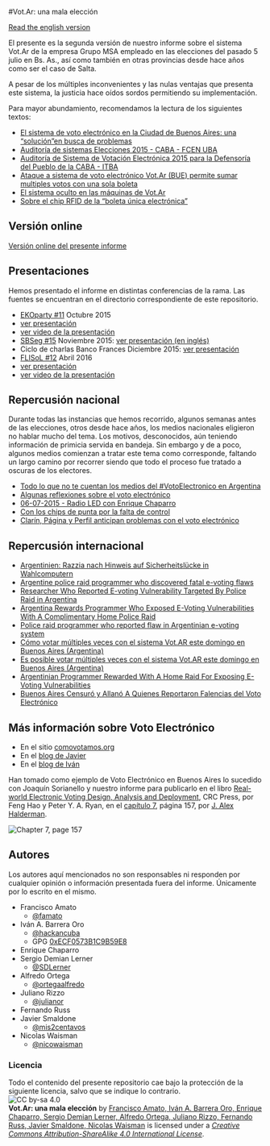 #Vot.Ar: una mala elección

[Read the english version](README-en.md)  

El presente es la segunda versión de nuestro informe sobre el sistema Vot.Ar de la empresa Grupo MSA empleado en las elecciones del pasado 5 julio en Bs. As., así como también en otras provincias desde hace años como ser el caso de Salta.  

A pesar de los múltiples inconvenientes y las nulas ventajas que presenta este sistema, la justicia hace oídos sordos permitiendo su implementación.  

Para mayor abundamiento, recomendamos la lectura de los siguientes textos:  
* [El sistema de voto electrónico en la Ciudad de Buenos Aires: una “solución”en busca de problemas](http://www.vialibre.org.ar/2015/06/24/el-sistema-de-voto-electronico-en-la-ciudad-de-buenos-aires-una-solucionen-busca-de-problemas)  
* [Auditoría de sistemas Elecciones 2015 - CABA - FCEN UBA](https://www.eleccionesciudad.gob.ar/uploads/resoluciones/OAT-06252015201406.pdf)  
* [Auditoría de Sistema de Votación Electrónica 2015 para la Defensoría del Pueblo de la CABA - ITBA](http://defensoria.org.ar/wpnoticias/wp-content/uploads/2015/06/InformeAudotoriaVotoElectronico.pdf)  
* [Ataque a sistema de voto electrónico Vot.Ar (BUE) permite sumar multiples votos con una sola boleta](https://docs.google.com/document/d/1aH6kvoLR8O1qWOpEz89FAB2xFcBNB-QqHgZpXxg0vGE/preview#heading=h.4mjowkrd6bo2)  
* [El sistema oculto en las máquinas de Vot.Ar](https://blog.smaldone.com.ar/2015/07/15/el-sistema-oculto-en-las-maquinas-de-vot-ar)  
* [Sobre el chip RFID de la “boleta única electrónica”](https://blog.smaldone.com.ar/2016/01/08/sobre-el-chip-rfid-de-la-boleta-unica-electronica)  

## Versión online
[Versión online del presente informe](http://ivan.barreraoro.com.ar/vot-ar-una-mala-eleccion/)  

## Presentaciones
Hemos presentado el informe en distintas conferencias de la rama.  Las fuentes se encuentran en el directorio correspondiente de este repositorio.  

* [EKOparty #11](https://www.ekoparty.org/charla.php?id=430) Octubre 2015
 * [ver presentación](http://ivan.barreraoro.com.ar/presentation/ekoparty11)  
 * [ver video de la presentación](https://www.youtube.com/watch?v=pjyi2xKupyc)  
* [SBSeg #15](http://sbseg2015.univali.br/en/workshops/wte) Noviembre 2015: [ver presentación (en inglés)](http://ivan.barreraoro.com.ar/presentation/sbseg15)  
* Ciclo de charlas Banco Frances Diciembre 2015: [ver presentación](http://ivan.barreraoro.com.ar/presentation/bcofrances?lang=es)  
* [FLISoL #12](http://wiki.cafelug.org.ar/index.php/Flisol/2016) Abril 2016
 * [ver presentación](http://ivan.barreraoro.com.ar/presentation/flisol12)  
 * [ver video de la presentación](https://www.youtube.com/watch?v=5eENcWZZBB4)  

## Repercusión nacional
Durante todas las instancias que hemos recorrido, algunos semanas antes de las elecciones, otros desde hace años, los medios nacionales eligieron no hablar mucho del tema. Los motivos, desconocidos, aún teniendo información de primicia servida en bandeja.  Sin embargo y de a poco, algunos medios comienzan a tratar este tema como corresponde, faltando un largo camino por recorrer siendo que todo el proceso fue tratado a oscuras de los electores.  

* [Todo lo que no te cuentan los medios del #VotoElectronico en Argentina](http://www.infosertec.com.ar/blog/?p=56547)  
* [Algunas reflexiones sobre el voto electrónico](http://www.lanacion.com.ar/1809389-algunas-reflexiones-sobre-el-voto-electronico)  
* [06-07-2015 - Radio LED con Enrique Chaparro](https://www.youtube.com/watch?v=l7kttGNkN_E)  
* [Con los chips de punta por la falta de control](http://www.pagina12.com.ar/diario/elpais/1-276357-2015-07-04.html)
* [Clarín, Página y Perfil anticipan problemas con el voto electrónico](http://www.diariosobrediarios.com.ar/dsd/notas/1/34116-clarin-pagina-y-perfil-anticipan-problemas-con-el-voto-electronico.php)

## Repercusión internacional
* [Argentinien: Razzia nach Hinweis auf Sicherheitslücke in Wahlcomputern](http://www.spiegel.de/netzwelt/netzpolitik/razzia-nach-hinweis-auf-sicherheitsluecke-in-wahlcomputern-a-1042657.html)  
* [Argentine police raid programmer who discovered fatal e-voting flaws](http://boingboing.net/2015/07/08/argentine-police-raid-programm.html)  
* [Researcher Who Reported E-voting Vulnerability Targeted By Police Raid in Argentina](http://slashdot.org/story/296317)  
* [Argentina Rewards Programmer Who Exposed E-Voting Vulnerabilities With A Complimentary Home Police Raid](https://www.techdirt.com/articles/20150707/06204631571/argentina-rewards-programmer-who-exposed-e-voting-vulnerabilities-with-complimentary-home-police-raid.shtml)  
* [Police raid programmer who reported flaw in Argentinian e-voting system](http://arstechnica.co.uk/tech-policy/2015/07/police-raid-programmer-who-reported-flaw-in-argentinian-e-voting-system/)  
* [Cómo votar múltiples veces con el sistema Vot.AR este domingo en Buenos Aires (Argentina)](http://www.elladodelmal.com/2015/07/como-votar-multiples-veces-con-el.html)  
* [Es posible votar múltiples veces con el sistema Vot.AR este domingo en Buenos Aires (Argentina)](https://www.meneame.net/m/tecnolog%C3%ADa/como-votar-multiples-veces-sistema-vot-ar-este-domingo-buenos)
* [Argentinian Programmer Rewarded With A Home Raid For Exposing E-Voting Vulnerabilities ](http://www.techworm.net/2015/07/argentinian-programmer-rewarded-with-a-home-raid-for-exposing-e-voting-vulnerabilities.html)  
* [Buenos Aires Censuró y Allanó A Quienes Reportaron Falencias del Voto Electrónico](https://www.eff.org/es/deeplinks/2015/07/buenos-aires-censuro-y-allano-reportaron-falencias-del-voto-electronico)  

## Más información sobre Voto Electrónico
* En el sitio [comovotamos.org](http://comovotamos.org)
* En el [blog de Javier](https://blog.smaldone.com.ar/category/politica/e-voto/)
* En el [blog de Iván](http://ivan.barreraoro.com.ar/category/voto-electronico/)

Han tomado como ejemplo de Voto Electrónico en Buenos Aires lo sucedido con Joaquín Sorianello y nuestro informe para publicarlo en el libro [Real-world Electronic Voting Design, Analysis and Deployment](https://blogs.ncl.ac.uk/security/2016/02/15/real-world-electronic-voting-design-analysis-and-deployment/), CRC Press, por Feng Hao y Peter Y. A. Ryan, en el [capítulo 7](https://jhalderm.com/pub/papers/ch7-evoting-attacks-2016.pdf), página 157, por [J. Alex Halderman](https://jhalderm.com).

![Chapter 7, page 157](https://pbs.twimg.com/media/CqF7ZLxWYAAj2K9.jpg)

## Autores
Los autores aquí mencionados no son responsables ni responden por cualquier opinión o información presentada fuera del informe.  Únicamente por lo escrito en el mismo.  
* Francisco Amato  
  * [@famato](https://twitter.com/famato)  
* Iván A. Barrera Oro  
  * [@hackancuba](https://twitter.com/hackancuba)  
  * GPG [0xECF0573B1C9B59E8](https://keybase.io/hackan)  
* Enrique Chaparro  
* Sergio Demian Lerner  
  * [@SDLerner](https://twitter.com/SDLerner)  
* Alfredo Ortega  
  * [@ortegaalfredo](https://twitter.com/ortegaalfredo)  
* Juliano Rizzo  
  * [@julianor](https://twitter.com/julianor)  
* Fernando Russ  
* Javier Smaldone  
  * [@mis2centavos](https://twitter.com/mis2centavos)  
* Nicolas Waisman  
  * [@nicowaisman](https://twitter.com/nicowaisman)

### Licencia
Todo el contenido del presente repositorio cae bajo la protección de la siguiente licencia, salvo que se indique lo contrario.  
![CC by-sa 4.0](https://i.creativecommons.org/l/by-sa/4.0/88x31.png)  
**Vot.Ar: una mala elección** by [Francisco Amato, Iván A. Barrera Oro, Enrique Chaparro, Sergio Demian Lerner, Alfredo Ortega, Juliano Rizzo, Fernando Russ, Javier Smaldone, Nicolas Waisman](https://github.com/HacKanCuBa/informe-votar#autores) is licensed under a *[Creative Commons Attribution-ShareAlike 4.0 International License](http://creativecommons.org/licenses/by-sa/4.0/)*.  
